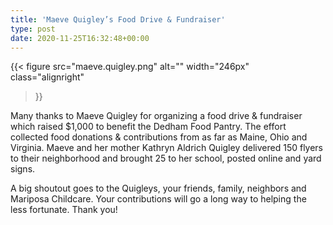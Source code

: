 ```yaml
---
title: 'Maeve Quigley’s Food Drive & Fundraiser'
type: post
date: 2020-11-25T16:32:48+00:00
---
```

{{< figure
  src="maeve.quigley.png"
  alt=""
  width="246px"
  class="alignright"
>}}

Many thanks to Maeve Quigley for organizing a food drive & fundraiser which raised $1,000 to benefit the Dedham Food Pantry. The effort collected food donations & contributions from as far as Maine, Ohio and Virginia. Maeve and her mother Kathryn Aldrich Quigley delivered 150 flyers to their neighborhood and brought 25 to her school, posted online and yard signs.

A big shoutout goes to the Quigleys, your friends, family, neighbors and Mariposa Childcare. Your contributions will go a long way to helping the less fortunate. Thank you!
